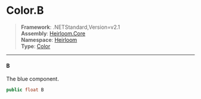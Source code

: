 # Color.B

> **Framework**: .NETStandard,Version=v2.1  
> **Assembly**: [Heirloom.Core][0]  
> **Namespace**: [Heirloom][0]  
> **Type**: [Color][1]  

--------------------------------------------------------------------------------

#### B

The blue component.

```cs
public float B
```

[0]: ../Heirloom.Core.md
[1]: Heirloom.Color.md
